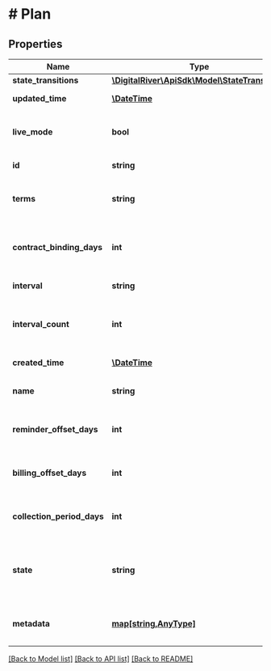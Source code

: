 # # Plan

## Properties

Name | Type | Description | Notes
------------ | ------------- | ------------- | -------------
**state_transitions** | [**\DigitalRiver\ApiSdk\Model\StateTransitions**](StateTransitions.md) |  | [optional] 
**updated_time** | [**\DateTime**](\DateTime.md) | The time when the Plan was last updated. | [optional] 
**live_mode** | **bool** | Has the value true if the object exists in live mode or the value false if the object exists in test mode. | [optional] 
**id** | **string** | The unique identifier of a Plan. | [optional] 
**terms** | **string** | The contractual agreement displayed to the customer during the acquisition process. | 
**contract_binding_days** | **int** | Indicates the agreed upon length of the contract. For example, an annual subscription should have a value of 365. | 
**interval** | **string** | The supported billing intervals | 
**interval_count** | **int** | How often the customer is billed per the unit of time specified by &lt;code&gt;interval&lt;/code&gt; (e.g. every 3 months). | 
**created_time** | [**\DateTime**](\DateTime.md) | The time when the Plan was created. | [optional] 
**name** | **string** | Describes the subscription products or services added to this plan. | [optional] 
**reminder_offset_days** | **int** | How many days before the opening of the invoice should the reminder event be triggered. | [optional] 
**billing_offset_days** | **int** | The number of days before the opening of the invoice that the reminder event is triggered. | 
**collection_period_days** | **int** | Represents the number of days that Digital River attempts to collect payment. | 
**state** | **string** | The valid states of a plan. Setting a plan to &lt;code&gt;deactivated&lt;/code&gt; causes all connected subscriptions to end with the current period. | [optional] 
**metadata** | [**map[string,AnyType]**](AnyType.md) | Key-value pairs used to store additional data. Value can be string, boolean or integer types. | [optional] 

[[Back to Model list]](../../README.md#documentation-for-models) [[Back to API list]](../../README.md#documentation-for-api-endpoints) [[Back to README]](../../README.md)



